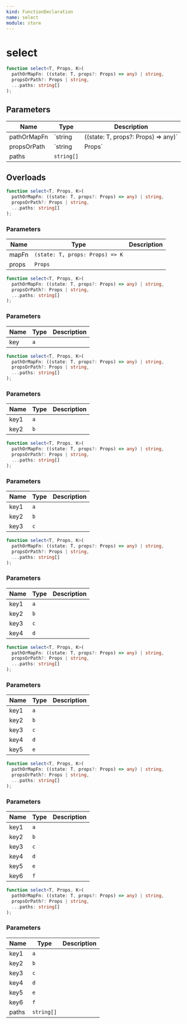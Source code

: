 ```yaml
---
kind: FunctionDeclaration
name: select
module: store
---
```


# select

```ts
function select<T, Props, K>(
  pathOrMapFn: ((state: T, props?: Props) => any) | string,
  propsOrPath?: Props | string,
  ...paths: string[]
);
```

## Parameters

| Name        | Type                                          | Description |
| ----------- | --------------------------------------------- | ----------- |
| pathOrMapFn | `string | ((state: T, props?: Props) => any)` |             |
| propsOrPath | `string | Props`                              |             |
| paths       | `string[]`                                    |             |

## Overloads

```ts
function select<T, Props, K>(
  pathOrMapFn: ((state: T, props?: Props) => any) | string,
  propsOrPath?: Props | string,
  ...paths: string[]
);
```

### Parameters

| Name  | Type                            | Description |
| ----- | ------------------------------- | ----------- |
| mapFn | `(state: T, props: Props) => K` |             |
| props | `Props`                         |             |

```ts
function select<T, Props, K>(
  pathOrMapFn: ((state: T, props?: Props) => any) | string,
  propsOrPath?: Props | string,
  ...paths: string[]
);
```

### Parameters

| Name | Type | Description |
| ---- | ---- | ----------- |
| key  | `a`  |             |

```ts
function select<T, Props, K>(
  pathOrMapFn: ((state: T, props?: Props) => any) | string,
  propsOrPath?: Props | string,
  ...paths: string[]
);
```

### Parameters

| Name | Type | Description |
| ---- | ---- | ----------- |
| key1 | `a`  |             |
| key2 | `b`  |             |

```ts
function select<T, Props, K>(
  pathOrMapFn: ((state: T, props?: Props) => any) | string,
  propsOrPath?: Props | string,
  ...paths: string[]
);
```

### Parameters

| Name | Type | Description |
| ---- | ---- | ----------- |
| key1 | `a`  |             |
| key2 | `b`  |             |
| key3 | `c`  |             |

```ts
function select<T, Props, K>(
  pathOrMapFn: ((state: T, props?: Props) => any) | string,
  propsOrPath?: Props | string,
  ...paths: string[]
);
```

### Parameters

| Name | Type | Description |
| ---- | ---- | ----------- |
| key1 | `a`  |             |
| key2 | `b`  |             |
| key3 | `c`  |             |
| key4 | `d`  |             |

```ts
function select<T, Props, K>(
  pathOrMapFn: ((state: T, props?: Props) => any) | string,
  propsOrPath?: Props | string,
  ...paths: string[]
);
```

### Parameters

| Name | Type | Description |
| ---- | ---- | ----------- |
| key1 | `a`  |             |
| key2 | `b`  |             |
| key3 | `c`  |             |
| key4 | `d`  |             |
| key5 | `e`  |             |

```ts
function select<T, Props, K>(
  pathOrMapFn: ((state: T, props?: Props) => any) | string,
  propsOrPath?: Props | string,
  ...paths: string[]
);
```

### Parameters

| Name | Type | Description |
| ---- | ---- | ----------- |
| key1 | `a`  |             |
| key2 | `b`  |             |
| key3 | `c`  |             |
| key4 | `d`  |             |
| key5 | `e`  |             |
| key6 | `f`  |             |

```ts
function select<T, Props, K>(
  pathOrMapFn: ((state: T, props?: Props) => any) | string,
  propsOrPath?: Props | string,
  ...paths: string[]
);
```

### Parameters

| Name  | Type       | Description |
| ----- | ---------- | ----------- |
| key1  | `a`        |             |
| key2  | `b`        |             |
| key3  | `c`        |             |
| key4  | `d`        |             |
| key5  | `e`        |             |
| key6  | `f`        |             |
| paths | `string[]` |             |
